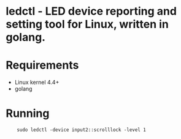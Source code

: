 # ledctl - LED device reporting and setting tool for Linux, written in golang.

# Requirements

- Linux kernel 4.4+
- golang

# Running

```
    sudo ledctl -device input2::scrolllock -level 1
```
